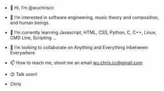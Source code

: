 - 👋 Hi, I’m @wuchriscc
- 👀 I’m interested in software engineering, music theory and composition, and human beings.
- 🌱 I’m currently learning Javascript, HTML, CSS, Python, C, C++, Linux, CMD Line, Scripting ...
- 💞️ I’m looking to collaborate on Anything and Everything Inbetween Everywhere
- 📫 How to reach me, shoot me an email wu.chris.cc@gmail.com

- 😊 Talk soon!
- Chris
<!---
wuchriscc/wuchriscc is a ✨ special ✨ repository because its `README.md` (this file) appears on your GitHub profile.
You can click the Preview link to take a look at your changes.
--->

